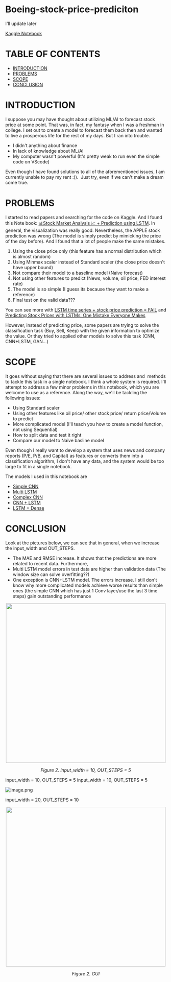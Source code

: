 # Boeing-stock-price-prediciton
I'll update later

[Kaggle Notebook](https://www.kaggle.com/code/bomaich/boeing-stock-price-prediction)

# TABLE OF CONTENTS
* [INTRODUCTION](#INTRODUCTION)
* [PROBLEMS](#PROBLEMS)
* [SCOPE](#SCOPE)
* [CONCLUSION](#CONCLUSION)

# INTRODUCTION

I suppose you may have thought about utilizing ML/AI to forecast stock price at some point. That was, in fact, my fantasy when I was a freshman in college. I set out to create a model to forecast them back then and wanted to live a prosperous life for the rest of my days. But I ran into trouble.

* I didn't anything about finance
* In lack of knowledge about ML/AI
* My computer wasn't powerful (It's pretty weak to run even the simple code on VScode)

Even though I have found solutions to all of the aforementioned issues, I am currently unable to pay my rent :)).  Just try, even if we can't make a dream come true.

# PROBLEMS

I started to read papers and searching for the code on Kaggle. And I found this Note book: [📊Stock Market Analysis 📈 + Prediction using LSTM](https://www.kaggle.com/code/faressayah/stock-market-analysis-prediction-using-lstm/notebook). In general, the visualization was really good. Nevertheless, the APPLE stock prediction was wrong (The model is simply predict by mimicking the price of the day before). And I found that a lot of people make the same mistakes. 

1. Using the close price only (this feature has a normal distribution which is almost random)
2. Using Minmax scaler instead of Standard scaler (the close price doesn't have upper bound)
3. Not compare their model to a baseline model (Naive forecast)
4. Not using other features to predict (News, volume, oil price, FED interest rate)
5. The model is so simple (I guess its because they want to make a reference)
6. Final test on the valid data???

You can see more with [LSTM time series + stock price prediction = FAIL](https://www.kaggle.com/code/carlmcbrideellis/lstm-time-series-stock-price-prediction-fail) and [Predicting Stock Prices with LSTMs: One Mistake Everyone Makes](https://www.youtube.com/watch?v=Vfx1L2jh2Ng&list=WL&index=4)

However, instead of predicting price, some papers are trying to solve the classification task (Buy, Sell, Keep) with the given information to optimize the value. Or they tried to applied other models to solve this task (CNN, CNN+LSTM, GAN...)

# SCOPE

It goes without saying that there are several issues to address and  methods to tackle this task in a single notebook. I think a whole system is required. I'll attempt to address a few minor problems in this notebook, which you are welcome to use as a reference. Along the way, we'll be tackling the following issues:

* Using Standard scaler
* Using other features like oil price/ other stock price/ return price/Volume to predict
* More complicated model (I'll teach you how to create a model function, not using Sequential)
* How to split data and test it right
* Compare our model to Naive basline model

Even though I really want to develop a system that uses news and company reports (P/E, P/B, and Capital) as features or converts them into a classification algorithm, I don't have any data, and the system would be too large to fit in a single notebook.

The models I used in this notebook are
* [Simple CNN](#3.7.1-Simple-CNN)
* [Multi LSTM](#3.7.2-Multi-LSTM)
* [Complex CNN](#3.7.3-Complex-CNN)
* [CNN + LSTM](#3.7.4-CNN-+-LSTM)
* [LSTM + Dense](#3.7.5-LSTM-+-Dense)

# CONCLUSION

Look at the pictures below, we can see that in general, when we increase the input_width and OUT_STEPS. 
* The MAE and RMSE increase. It shows that the predictions are more related to recent data. Furthermore,  
* Multi LSTM model errors in test data are higher than validation data (The window size can solve overfitting??)
* One exception is CNN+LSTM model. The errors increase. I still don't know why more complicated models achieve worse results than simple ones (the simple CNN which has just 1 Conv layer/use the last 3 time steps) gain outstanding performance

<p align="center"><img src="doc/GUI.png" width="500"></p>
<p align="center"><i>Figure 2. input_width = 10,  OUT_STEPS = 5 </i></p>

input_width = 10,  OUT_STEPS = 5
input_width = 10,  OUT_STEPS = 5

![image.png](attachment:4e183734-e2bc-426c-94c5-c8d3c8e3f8aa.png)

input_width = 20,  OUT_STEPS = 10

<p align="center"><img src="doc/GUI.png" width="500"></p>
<p align="center"><i>Figure 2. GUI </i></p>

